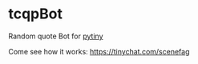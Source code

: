 # tcqpBot
Random quote Bot for <a href="https://github.com/alyak/pytiny">pytiny</a>

Come see how it works: https://tinychat.com/scenefag
